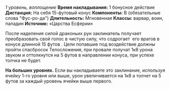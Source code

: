 *1 уровень, воплощение*
**Время накладывания:** 1 бонусное действие
**Дистанция:** На себя 15-футовый конус
**Компоненты:** В (обязательные слова "Фус-ро-да")
**Длительность:** Мгновенная
**Классы:** варвар, воин, паладин
**Источник:** «Царства Есферии»

После наделения силой драконьих рун заклинатель получает преобразовать свой голос в чистую силу, что содрогает  его врагов в конусе длинной 15 футов . Цели попавшие под воздействие должны пройти спасбросок Телосложения, при провале получат 1к8 урона звуком и оттолкнутся на 5 футов в направлении конуса, при успехе толчка не будет.  

**На больших уровнях.** Если вы накладываете это заклинание, используя ячейку 1-го уровня или выше, урон увеличивается на 1к8 а толчет на 5 футов за каждый уровень ячейки выше первого.